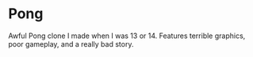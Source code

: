 Pong
====
Awful Pong clone I made when I was 13 or 14.  Features terrible graphics, poor gameplay, and a really bad story.
